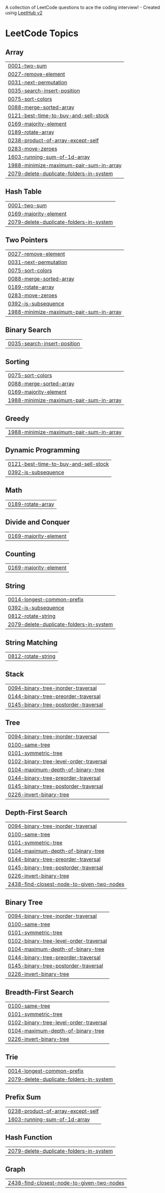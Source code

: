 A collection of LeetCode questions to ace the coding interview! - Created using [LeetHub v2](https://github.com/arunbhardwaj/LeetHub-2.0)
<!---LeetCode Topics Start-->
# LeetCode Topics
## Array
|  |
| ------- |
| [0001-two-sum](https://github.com/khomathi1085/DSA/tree/master/0001-two-sum) |
| [0027-remove-element](https://github.com/khomathi1085/DSA/tree/master/0027-remove-element) |
| [0031-next-permutation](https://github.com/khomathi1085/DSA/tree/master/0031-next-permutation) |
| [0035-search-insert-position](https://github.com/khomathi1085/DSA/tree/master/0035-search-insert-position) |
| [0075-sort-colors](https://github.com/khomathi1085/DSA/tree/master/0075-sort-colors) |
| [0088-merge-sorted-array](https://github.com/khomathi1085/DSA/tree/master/0088-merge-sorted-array) |
| [0121-best-time-to-buy-and-sell-stock](https://github.com/khomathi1085/DSA/tree/master/0121-best-time-to-buy-and-sell-stock) |
| [0169-majority-element](https://github.com/khomathi1085/DSA/tree/master/0169-majority-element) |
| [0189-rotate-array](https://github.com/khomathi1085/DSA/tree/master/0189-rotate-array) |
| [0238-product-of-array-except-self](https://github.com/khomathi1085/DSA/tree/master/0238-product-of-array-except-self) |
| [0283-move-zeroes](https://github.com/khomathi1085/DSA/tree/master/0283-move-zeroes) |
| [1603-running-sum-of-1d-array](https://github.com/khomathi1085/DSA/tree/master/1603-running-sum-of-1d-array) |
| [1988-minimize-maximum-pair-sum-in-array](https://github.com/khomathi1085/DSA/tree/master/1988-minimize-maximum-pair-sum-in-array) |
| [2079-delete-duplicate-folders-in-system](https://github.com/khomathi1085/DSA/tree/master/2079-delete-duplicate-folders-in-system) |
## Hash Table
|  |
| ------- |
| [0001-two-sum](https://github.com/khomathi1085/DSA/tree/master/0001-two-sum) |
| [0169-majority-element](https://github.com/khomathi1085/DSA/tree/master/0169-majority-element) |
| [2079-delete-duplicate-folders-in-system](https://github.com/khomathi1085/DSA/tree/master/2079-delete-duplicate-folders-in-system) |
## Two Pointers
|  |
| ------- |
| [0027-remove-element](https://github.com/khomathi1085/DSA/tree/master/0027-remove-element) |
| [0031-next-permutation](https://github.com/khomathi1085/DSA/tree/master/0031-next-permutation) |
| [0075-sort-colors](https://github.com/khomathi1085/DSA/tree/master/0075-sort-colors) |
| [0088-merge-sorted-array](https://github.com/khomathi1085/DSA/tree/master/0088-merge-sorted-array) |
| [0189-rotate-array](https://github.com/khomathi1085/DSA/tree/master/0189-rotate-array) |
| [0283-move-zeroes](https://github.com/khomathi1085/DSA/tree/master/0283-move-zeroes) |
| [0392-is-subsequence](https://github.com/khomathi1085/DSA/tree/master/0392-is-subsequence) |
| [1988-minimize-maximum-pair-sum-in-array](https://github.com/khomathi1085/DSA/tree/master/1988-minimize-maximum-pair-sum-in-array) |
## Binary Search
|  |
| ------- |
| [0035-search-insert-position](https://github.com/khomathi1085/DSA/tree/master/0035-search-insert-position) |
## Sorting
|  |
| ------- |
| [0075-sort-colors](https://github.com/khomathi1085/DSA/tree/master/0075-sort-colors) |
| [0088-merge-sorted-array](https://github.com/khomathi1085/DSA/tree/master/0088-merge-sorted-array) |
| [0169-majority-element](https://github.com/khomathi1085/DSA/tree/master/0169-majority-element) |
| [1988-minimize-maximum-pair-sum-in-array](https://github.com/khomathi1085/DSA/tree/master/1988-minimize-maximum-pair-sum-in-array) |
## Greedy
|  |
| ------- |
| [1988-minimize-maximum-pair-sum-in-array](https://github.com/khomathi1085/DSA/tree/master/1988-minimize-maximum-pair-sum-in-array) |
## Dynamic Programming
|  |
| ------- |
| [0121-best-time-to-buy-and-sell-stock](https://github.com/khomathi1085/DSA/tree/master/0121-best-time-to-buy-and-sell-stock) |
| [0392-is-subsequence](https://github.com/khomathi1085/DSA/tree/master/0392-is-subsequence) |
## Math
|  |
| ------- |
| [0189-rotate-array](https://github.com/khomathi1085/DSA/tree/master/0189-rotate-array) |
## Divide and Conquer
|  |
| ------- |
| [0169-majority-element](https://github.com/khomathi1085/DSA/tree/master/0169-majority-element) |
## Counting
|  |
| ------- |
| [0169-majority-element](https://github.com/khomathi1085/DSA/tree/master/0169-majority-element) |
## String
|  |
| ------- |
| [0014-longest-common-prefix](https://github.com/khomathi1085/DSA/tree/master/0014-longest-common-prefix) |
| [0392-is-subsequence](https://github.com/khomathi1085/DSA/tree/master/0392-is-subsequence) |
| [0812-rotate-string](https://github.com/khomathi1085/DSA/tree/master/0812-rotate-string) |
| [2079-delete-duplicate-folders-in-system](https://github.com/khomathi1085/DSA/tree/master/2079-delete-duplicate-folders-in-system) |
## String Matching
|  |
| ------- |
| [0812-rotate-string](https://github.com/khomathi1085/DSA/tree/master/0812-rotate-string) |
## Stack
|  |
| ------- |
| [0094-binary-tree-inorder-traversal](https://github.com/khomathi1085/DSA/tree/master/0094-binary-tree-inorder-traversal) |
| [0144-binary-tree-preorder-traversal](https://github.com/khomathi1085/DSA/tree/master/0144-binary-tree-preorder-traversal) |
| [0145-binary-tree-postorder-traversal](https://github.com/khomathi1085/DSA/tree/master/0145-binary-tree-postorder-traversal) |
## Tree
|  |
| ------- |
| [0094-binary-tree-inorder-traversal](https://github.com/khomathi1085/DSA/tree/master/0094-binary-tree-inorder-traversal) |
| [0100-same-tree](https://github.com/khomathi1085/DSA/tree/master/0100-same-tree) |
| [0101-symmetric-tree](https://github.com/khomathi1085/DSA/tree/master/0101-symmetric-tree) |
| [0102-binary-tree-level-order-traversal](https://github.com/khomathi1085/DSA/tree/master/0102-binary-tree-level-order-traversal) |
| [0104-maximum-depth-of-binary-tree](https://github.com/khomathi1085/DSA/tree/master/0104-maximum-depth-of-binary-tree) |
| [0144-binary-tree-preorder-traversal](https://github.com/khomathi1085/DSA/tree/master/0144-binary-tree-preorder-traversal) |
| [0145-binary-tree-postorder-traversal](https://github.com/khomathi1085/DSA/tree/master/0145-binary-tree-postorder-traversal) |
| [0226-invert-binary-tree](https://github.com/khomathi1085/DSA/tree/master/0226-invert-binary-tree) |
## Depth-First Search
|  |
| ------- |
| [0094-binary-tree-inorder-traversal](https://github.com/khomathi1085/DSA/tree/master/0094-binary-tree-inorder-traversal) |
| [0100-same-tree](https://github.com/khomathi1085/DSA/tree/master/0100-same-tree) |
| [0101-symmetric-tree](https://github.com/khomathi1085/DSA/tree/master/0101-symmetric-tree) |
| [0104-maximum-depth-of-binary-tree](https://github.com/khomathi1085/DSA/tree/master/0104-maximum-depth-of-binary-tree) |
| [0144-binary-tree-preorder-traversal](https://github.com/khomathi1085/DSA/tree/master/0144-binary-tree-preorder-traversal) |
| [0145-binary-tree-postorder-traversal](https://github.com/khomathi1085/DSA/tree/master/0145-binary-tree-postorder-traversal) |
| [0226-invert-binary-tree](https://github.com/khomathi1085/DSA/tree/master/0226-invert-binary-tree) |
| [2438-find-closest-node-to-given-two-nodes](https://github.com/khomathi1085/DSA/tree/master/2438-find-closest-node-to-given-two-nodes) |
## Binary Tree
|  |
| ------- |
| [0094-binary-tree-inorder-traversal](https://github.com/khomathi1085/DSA/tree/master/0094-binary-tree-inorder-traversal) |
| [0100-same-tree](https://github.com/khomathi1085/DSA/tree/master/0100-same-tree) |
| [0101-symmetric-tree](https://github.com/khomathi1085/DSA/tree/master/0101-symmetric-tree) |
| [0102-binary-tree-level-order-traversal](https://github.com/khomathi1085/DSA/tree/master/0102-binary-tree-level-order-traversal) |
| [0104-maximum-depth-of-binary-tree](https://github.com/khomathi1085/DSA/tree/master/0104-maximum-depth-of-binary-tree) |
| [0144-binary-tree-preorder-traversal](https://github.com/khomathi1085/DSA/tree/master/0144-binary-tree-preorder-traversal) |
| [0145-binary-tree-postorder-traversal](https://github.com/khomathi1085/DSA/tree/master/0145-binary-tree-postorder-traversal) |
| [0226-invert-binary-tree](https://github.com/khomathi1085/DSA/tree/master/0226-invert-binary-tree) |
## Breadth-First Search
|  |
| ------- |
| [0100-same-tree](https://github.com/khomathi1085/DSA/tree/master/0100-same-tree) |
| [0101-symmetric-tree](https://github.com/khomathi1085/DSA/tree/master/0101-symmetric-tree) |
| [0102-binary-tree-level-order-traversal](https://github.com/khomathi1085/DSA/tree/master/0102-binary-tree-level-order-traversal) |
| [0104-maximum-depth-of-binary-tree](https://github.com/khomathi1085/DSA/tree/master/0104-maximum-depth-of-binary-tree) |
| [0226-invert-binary-tree](https://github.com/khomathi1085/DSA/tree/master/0226-invert-binary-tree) |
## Trie
|  |
| ------- |
| [0014-longest-common-prefix](https://github.com/khomathi1085/DSA/tree/master/0014-longest-common-prefix) |
| [2079-delete-duplicate-folders-in-system](https://github.com/khomathi1085/DSA/tree/master/2079-delete-duplicate-folders-in-system) |
## Prefix Sum
|  |
| ------- |
| [0238-product-of-array-except-self](https://github.com/khomathi1085/DSA/tree/master/0238-product-of-array-except-self) |
| [1603-running-sum-of-1d-array](https://github.com/khomathi1085/DSA/tree/master/1603-running-sum-of-1d-array) |
## Hash Function
|  |
| ------- |
| [2079-delete-duplicate-folders-in-system](https://github.com/khomathi1085/DSA/tree/master/2079-delete-duplicate-folders-in-system) |
## Graph
|  |
| ------- |
| [2438-find-closest-node-to-given-two-nodes](https://github.com/khomathi1085/DSA/tree/master/2438-find-closest-node-to-given-two-nodes) |
<!---LeetCode Topics End-->